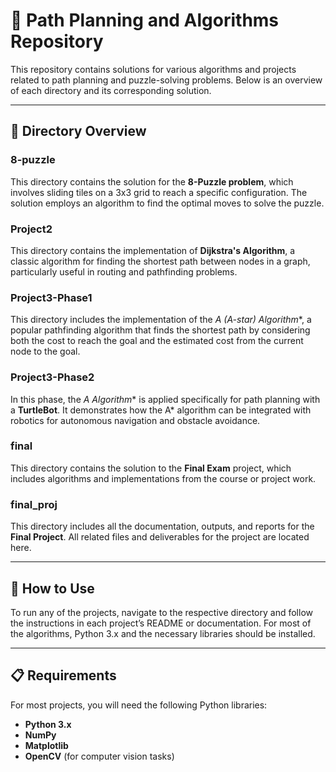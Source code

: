 # 🚀 Path Planning and Algorithms Repository

This repository contains solutions for various algorithms and projects related to path planning and puzzle-solving problems. Below is an overview of each directory and its corresponding solution.

---

## 📂 Directory Overview

### **8-puzzle**
This directory contains the solution for the **8-Puzzle problem**, which involves sliding tiles on a 3x3 grid to reach a specific configuration. The solution employs an algorithm to find the optimal moves to solve the puzzle.

### **Project2**
This directory contains the implementation of **Dijkstra's Algorithm**, a classic algorithm for finding the shortest path between nodes in a graph, particularly useful in routing and pathfinding problems.

### **Project3-Phase1**
This directory includes the implementation of the **A* (A-star) Algorithm**, a popular pathfinding algorithm that finds the shortest path by considering both the cost to reach the goal and the estimated cost from the current node to the goal.

### **Project3-Phase2**
In this phase, the **A* Algorithm** is applied specifically for path planning with a **TurtleBot**. It demonstrates how the A* algorithm can be integrated with robotics for autonomous navigation and obstacle avoidance.

### **final**
This directory contains the solution to the **Final Exam** project, which includes algorithms and implementations from the course or project work.

### **final_proj**
This directory includes all the documentation, outputs, and reports for the **Final Project**. All related files and deliverables for the project are located here.

---

## 📜 How to Use

To run any of the projects, navigate to the respective directory and follow the instructions in each project’s README or documentation. For most of the algorithms, Python 3.x and the necessary libraries should be installed.

---

## 📋 Requirements

For most projects, you will need the following Python libraries:

- **Python 3.x**
- **NumPy**
- **Matplotlib**
- **OpenCV** (for computer vision tasks)

